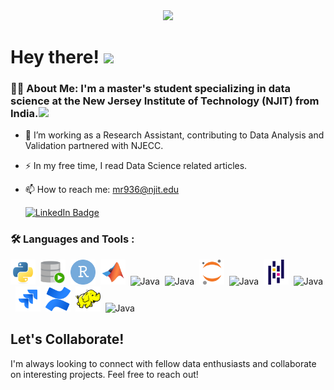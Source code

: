 <div id="header" align="center">
  <img src="https://media.giphy.com/media/M9gbBd9nbDrOTu1Mqx/giphy.gif" width="100"/>
</div>
<h1>
  Hey there!
  <img src="https://media.giphy.com/media/hvRJCLFzcasrR4ia7z/giphy.gif" width="30px"/>
</h1>
  
### :woman_technologist: About Me: I'm a master's student specializing in data science at the New Jersey Institute of Technology (NJIT) from India.<img src="https://media.giphy.com/media/WUlplcMpOCEmTGBtBW/giphy.gif" width="30">

- :telescope: I’m working as a Research Assistant, contributing to Data Analysis and Validation partnered with NJECC.

- :zap: In my free time, I read Data Science related articles.

- :mailbox: How to reach me: mr936@njit.edu
  <div id="badges"><a href="linkedin.com/in/meghnareddi/"><img src="https://img.shields.io/badge/LinkedIn-blue?style=for-the-badge&logo=linkedin&logoColor=white"alt="LinkedIn Badge"/></a></div>

### :hammer_and_wrench: Languages and Tools :
<div>
  <img src="https://github.com/devicons/devicon/blob/master/icons/python/python-original.svg" title="Java" alt="Java" width="40" height="40"/>&nbsp;
  <img src="https://github.com/devicons/devicon/blob/master/icons/sqldeveloper/sqldeveloper-original.svg" title="Java" alt="Java" width="40" height="40"/>&nbsp;
  <img src="https://github.com/devicons/devicon/blob/master/icons/rstudio/rstudio-original.svg" title="Java" alt="Java" width="40" height="40"/>&nbsp;
  <img src="https://github.com/devicons/devicon/blob/master/icons/matlab/matlab-original.svg" title="Java" alt="Java" width="40" height="40"/>&nbsp;
  <img src="https://upload.wikimedia.org/wikipedia/commons/c/cf/New_Power_BI_Logo.svg" title="Java" alt="Java" width="40" height="40"/>&nbsp;
  <img src="https://upload.wikimedia.org/wikipedia/commons/4/4d/Microsoft_Power_Automate.svg" title="Java" alt="Java" width="40" height="40"/>&nbsp;
  <img src="https://github.com/devicons/devicon/blob/master/icons/jupyter/jupyter-original.svg" title="Java" alt="Java" width="40" height="40"/>&nbsp;
  <img src="https://logowik.com/content/uploads/images/tableau2666.logowik.com.webp" title="Java" alt="Java" width="70" height="60"/>&nbsp;
  <img src="https://github.com/devicons/devicon/blob/master/icons/pandas/pandas-original.svg" title="Java" alt="Java" width="40" height="40"/>&nbsp;
  <img src="https://upload.wikimedia.org/wikipedia/commons/9/93/Amazon_Web_Services_Logo.svg" title="Java" alt="Java" width="40" height="40"/>&nbsp;
  <img src="https://github.com/devicons/devicon/blob/master/icons/jira/jira-original.svg" title="Java" alt="Java" width="40" height="40"/>&nbsp;
  <img src="https://github.com/devicons/devicon/blob/master/icons/confluence/confluence-original.svg" title="Java" alt="Java" width="40" height="40"/>&nbsp;
  <img src="https://github.com/devicons/devicon/blob/master/icons/hadoop/hadoop-original.svg" title="Java" alt="Java" width="40" height="40"/>&nbsp;
  <img src="https://upload.wikimedia.org/wikipedia/commons/1/1e/Apache_HBase_Logo.svg" title="Java" alt="Java" width="40" height="40"/>&nbsp;
</div>


## Let's Collaborate!
I'm always looking to connect with fellow data enthusiasts and collaborate on interesting projects. Feel free to reach out!
